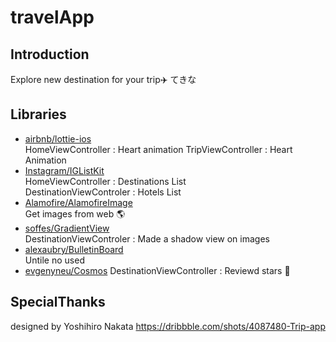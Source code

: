 # travelApp

## Introduction
Explore new destination for your trip✈️ てきな  

## Libraries
* [airbnb/lottie-ios](https://github.com/airbnb/lottie-ios)  
HomeViewController : Heart animation
TripViewController :  Heart Animation
* [Instagram/IGListKit](https://github.com/Instagram/IGListKit)  
HomeViewController : Destinations List  
DestinationViewControler : Hotels List
* [Alamofire/AlamofireImage](https://github.com/Alamofire/AlamofireImage)  
Get images from web 🌎
* [soffes/GradientView](https://github.com/soffes/GradientView)  
DestinationViewControler : Made a shadow view on images
* [alexaubry/BulletinBoard](https://github.com/alexaubry/BulletinBoard)  
Untile no used 
* [evgenyneu/Cosmos](https://github.com/evgenyneu/Cosmos)
DestinationViewController : Reviewd stars 🌟
## SpecialThanks
designed by  Yoshihiro Nakata https://dribbble.com/shots/4087480-Trip-app
